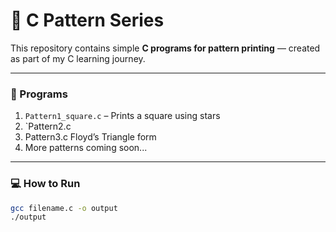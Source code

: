# 🌟 C Pattern Series

This repository contains simple **C programs for pattern printing** — created as part of my C learning journey.

---

### 📂 Programs
1. `Pattern1_square.c` – Prints a square using stars  
2. `Pattern2.c
3.  Pattern3.c Floyd’s Triangle form
5. More patterns coming soon...

---

### 💻 How to Run
```bash
gcc filename.c -o output
./output
